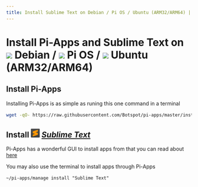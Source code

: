 ```yaml
---
title: Install Sublime Text on Debian / Pi OS / Ubuntu (ARM32/ARM64) | Pi-Apps
---
```

# Install Pi-Apps and Sublime Text on <img src=https://www.vectorlogo.zone/logos/debian/debian-icon.svg height=20 /> Debian / <img src=https://www.vectorlogo.zone/logos/raspberrypi/raspberrypi-icon.svg height=20 /> Pi OS / <img src=https://www.vectorlogo.zone/logos/ubuntu/ubuntu-icon.svg height=20 /> Ubuntu (ARM32/ARM64)
## Install Pi-Apps

Installing Pi-Apps is as simple as runing this one command in a terminal
```bash
wget -qO- https://raw.githubusercontent.com/Botspot/pi-apps/master/install | bash
```
## Install <img src="/img/app-icons/Sublime Text/icon-64.png" height=24> ***[Sublime Text](https://github.com/Botspot/pi-apps/tree/master/apps/Sublime%20Text)***
Pi-Apps has a wonderful GUI to install apps from that you can read about [here](/wiki/getting-started/running-pi-apps/)
        
You may also use the terminal to install apps through Pi-Apps
```
~/pi-apps/manage install "Sublime Text"
```
